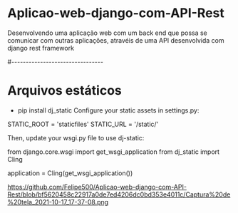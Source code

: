 # Aplicao-web-django-com-API-Rest 


Desenvolvendo uma aplicação web com um back end que possa se comunicar com outras aplicações, atravéis de uma API desenvolvida com django rest framework


#--------------------------------
# Arquivos estáticos 

- pip install dj_static
Configure your static assets in settings.py:

STATIC_ROOT = 'staticfiles'
STATIC_URL = '/static/'

Then, update your wsgi.py file to use dj-static:

from django.core.wsgi import get_wsgi_application
from dj_static import Cling

application = Cling(get_wsgi_application())

https://github.com/Felipe500/Aplicao-web-django-com-API-Rest/blob/bf5620458c22917a0de7ed4206dc0bd353e4011c/Captura%20de%20tela_2021-10-17_17-37-08.png
